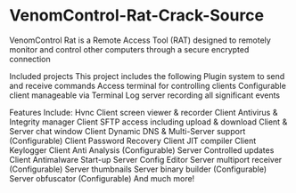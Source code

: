 # VenomControl-Rat-Crack-Source
VenomControl Rat is a Remote Access Tool (RAT) designed to remotely monitor and control other computers through a secure encrypted connection

Included projects
This project includes the following
Plugin system to send and receive commands
Access terminal for controlling clients
Configurable client manageable via Terminal
Log server recording all significant events


Features Include:
Hvnc
Client screen viewer & recorder
Client Antivirus & Integrity manager
Client SFTP access including upload & download
Client & Server chat window
Client Dynamic DNS & Multi-Server support (Configurable)
Client Password Recovery
Client JIT compiler
Client Keylogger
Client Anti Analysis (Configurable)
Server Controlled updates
Client Antimalware Start-up
Server Config Editor
Server multiport receiver (Configurable)
Server thumbnails
Server binary builder (Configurable)
Server obfuscator (Configurable)
And much more!
